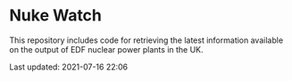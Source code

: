 # Nuke Watch

This repository includes code for retrieving the latest information available on the output of EDF nuclear power plants in the UK.

Last updated: 2021-07-16 22:06